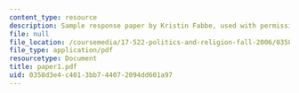 ```yaml
---
content_type: resource
description: Sample response paper by Kristin Fabbe, used with permission.
file: null
file_location: /coursemedia/17-522-politics-and-religion-fall-2006/0358d3e4c4013bb744072094dd601a97_paper1.pdf
file_type: application/pdf
resourcetype: Document
title: paper1.pdf
uid: 0358d3e4-c401-3bb7-4407-2094dd601a97
---
```


